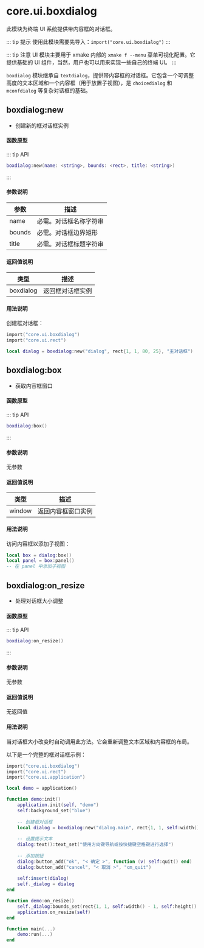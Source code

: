 # core.ui.boxdialog

此模块为终端 UI 系统提供带内容框的对话框。

::: tip 提示
使用此模块需要先导入：`import("core.ui.boxdialog")`
:::

::: tip 注意
UI 模块主要用于 xmake 内部的 `xmake f --menu` 菜单可视化配置。它提供基础的 UI 组件，当然，用户也可以用来实现一些自己的终端 UI。
:::

`boxdialog` 模块继承自 `textdialog`，提供带内容框的对话框。它包含一个可调整高度的文本区域和一个内容框（用于放置子视图），是 `choicedialog` 和 `mconfdialog` 等复杂对话框的基础。

## boxdialog:new

- 创建新的框对话框实例

#### 函数原型

::: tip API
```lua
boxdialog:new(name: <string>, bounds: <rect>, title: <string>)
```
:::

#### 参数说明

| 参数 | 描述 |
|------|------|
| name | 必需。对话框名称字符串 |
| bounds | 必需。对话框边界矩形 |
| title | 必需。对话框标题字符串 |

#### 返回值说明

| 类型 | 描述 |
|------|------|
| boxdialog | 返回框对话框实例 |

#### 用法说明

创建框对话框：

```lua
import("core.ui.boxdialog")
import("core.ui.rect")

local dialog = boxdialog:new("dialog", rect{1, 1, 80, 25}, "主对话框")
```

## boxdialog:box

- 获取内容框窗口

#### 函数原型

::: tip API
```lua
boxdialog:box()
```
:::

#### 参数说明

无参数

#### 返回值说明

| 类型 | 描述 |
|------|------|
| window | 返回内容框窗口实例 |

#### 用法说明

访问内容框以添加子视图：

```lua
local box = dialog:box()
local panel = box:panel()
-- 在 panel 中添加子视图
```

## boxdialog:on_resize

- 处理对话框大小调整

#### 函数原型

::: tip API
```lua
boxdialog:on_resize()
```
:::

#### 参数说明

无参数

#### 返回值说明

无返回值

#### 用法说明

当对话框大小改变时自动调用此方法。它会重新调整文本区域和内容框的布局。

以下是一个完整的框对话框示例：

```lua
import("core.ui.boxdialog")
import("core.ui.rect")
import("core.ui.application")

local demo = application()

function demo:init()
    application.init(self, "demo")
    self:background_set("blue")
    
    -- 创建框对话框
    local dialog = boxdialog:new("dialog.main", rect{1, 1, self:width() - 1, self:height() - 1}, "主对话框")
    
    -- 设置提示文本
    dialog:text():text_set("使用方向键导航或按快捷键空格键进行选择")
    
    -- 添加按钮
    dialog:button_add("ok", "< 确定 >", function (v) self:quit() end)
    dialog:button_add("cancel", "< 取消 >", "cm_quit")
    
    self:insert(dialog)
    self._dialog = dialog
end

function demo:on_resize()
    self._dialog:bounds_set(rect{1, 1, self:width() - 1, self:height() - 1})
    application.on_resize(self)
end

function main(...)
    demo:run(...)
end
```

